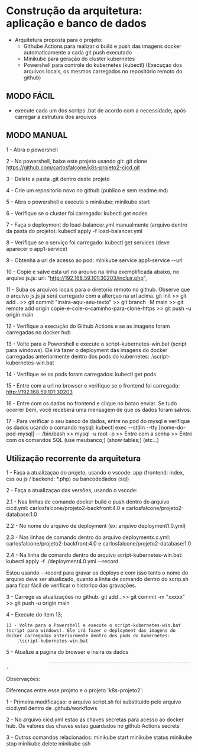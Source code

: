 # Construção da arquitetura: aplicação e banco de dados

- Arquitetura proposta para o projeto:
    - Githube Actions para realizar o build e push das imagens docker automaticamente a cada git push executado 
    - Minikube para geração do cluster kubernetes
    - Powershell para controle do kubernetes (kubectl) (Execuçao dos arquivos locais, os mesmos carregados no repositório remoto do github)

## MODO FÁCIL

- execute cada um dos scritps .bat de acordo com a necessidade, após carregar a estrutura dos arquivos


## MODO MANUAL

1 - Abra o powershell

2 - No powershell, baixe este projeto usando git:
    git clone https://github.com/carlosfalcone/k8s-projeto2-cicd.git

3 - Delete a pasta .git dentro deste projeto

4 - Crie um repositorio novo no github (publico e sem readme.md)

5 - Abra o powershell e execute o minikube:
    minikube start

6 - Verifique se o cluster foi carregado:
    kubectl get nodes

7 - Faça o deployment do load-balancer.yml manualmente (arquivo dentro da pasta do projeto):
    kubectl apply -f load-balancer.yml

8 - Verifique se o serviço foi carregado:
    kubectl get services (deve aparecer o app1-service)

9 - Obtenha a url de acesso ao pod:
    minikube service app1-service --url

10 - Copie e salve esta url no arquivo na linha exemplificada abaixo, no arquivo js.js:
    url: "http://192.168.59.101:30203/incluir.php",

11 - Suba os arquivos locais para o diretorio remoto no github. Observe que o arquivo js.js já será carregado com a alterçao na url acima.
    git init >>
    git add . >>
    git commit "insira-aqui-seu-texto" >>
    git branch -M main >>
    git remote add origin copie-e-cole-o-caminho-para-clone-https >>
    git push -u origin main

12 - Verifique a execução do Github Actions e se as imagens foram carregadas no docker hub

13 - Volte para o Powershell e execute o script-kubernetes-win.bat (script para windows). Ele irá fazer o deployment das imagens do docker carregadas anteriormente dentro dos pods do kubernetes:
    .\script-kubernetes-win.bat

14 - Verifique se os pods foram carregados:
    kubectl get pods

15 - Entre com a url no browser e verifique se o frontend foi carregado:
    http://192.168.59.101:30203

16 - Entre com os dados no frontend e clique no botao enviar. Se tudo ocorrer bem, você receberá uma mensagem de que os dados foram salvos.

17 - Para verificar o seu banco de dados, entre no pod do mysql e verifique os dados usando o comando mysql:
    kubectl exec --stdin --tty  [nome-do-pod-mysql] -- /bin/bash >>
    mysql -u root -p >>
    Entre com a senha >>
    Entre com os comandos SQL (use meubanco;) (show tables;) (etc...)


## Utilização recorrente da arquitetura

1 - Faça a atualizaçao do projeto, usando o vscode: app (frontend: index, css ou js / backend: *.php) ou bancodedados (sql)

2 - Faça a atualizaçao das versões, usando o vscode:

2.1 - Nas linhas de comando docker build e push dentro do arquivo cicd.yml: carlosfalcone/projeto2-backfront:4.0 e carlosfalcone/projeto2-database:1.0

2.2 - No nome do arquivo de deployment (ex: arquivo deployment1.0.yml)

2.3 - Nas linhas de comando dentro do arquivo deploymentx.x.yml: carlosfalcone/projeto2-backfront:4.0 e carlosfalcone/projeto2-database:1.0

2.4 - Na linha de comando dentro do arquivo script-kubernetes-win.bat: kubectl apply -f ./deployment4.0.yml --record

Estou usando --record para gravar os deploys e com isso tanto o nome do arquivo deve ser atualizado, quanto a linha de comando dentro do scrip.sh para ficar fácil de verificar o historico das gravações.

3 - Carrege as atualizações no github:
    git add . >>
    git commit -m "xxxxx" >>
    git push -u origin main

4 - Execute do item 13;

    13 - Volte para o Powershell e execute o script-kubernetes-win.bat (script para windows). Ele irá fazer o deployment das imagens do docker carregadas anteriormente dentro dos pods do kubernetes:
        .\script-kubernetes-win.bat

5 - Atualize a pagina do browser e insira os dados



                    -------------------------------------------------------
Observações:

Diferenças entre esse projeto e o projeto 'k8s-projeto2':

1 - Primeira modificaçao: o arquivo script.sh foi substituido pelo arquivo cicd.yml dentro de .github/workflows

2 - No arquivo cicd.yml estao as chaves secretas para acesso ao docker hub. Os valores das chaves estao guardados no github Actions secrets


3 - Outros comandos relacionados:
minikube start
minikube status
minikube stop
minikube delete
minikube ssh
